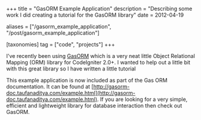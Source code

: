 +++
title = "GasORM Example Application"
description = "Describing some work I did creating a tutorial for the GasORM library"
date = 2012-04-19

aliases = ["/gasorm_example_application", "/post/gasorm_example_application"]

[taxonomies]
tag = ["code", "projects"]
+++

I've recently been using [GasORM](https://github.com/toopay/gas-orm) which is a
very neat little Object Relational Mapping (ORM) library for CodeIgniter 2.0+. I
wanted to help out a little bit with this great library so I have written a
little tutorial

This example application is now included as part of the Gas ORM documentation.
It can be found at
[http://gasorm-doc.taufanaditya.com/example.html](http://gasorm-doc.taufanaditya.com/example.html).
If you are looking for a very simple, efficient and lightweight library for
database interaction then check out GasORM.
